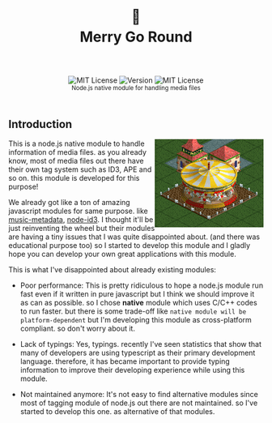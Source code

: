 <h1 align="center">
  <br />
  🎠
  <br />
  Merry Go Round
  <sup>
    <br />
    <br />
  </sup>
</h1>

<div align="center">
  <img src="https://img.shields.io/github/last-commit/async3619/merry-go-round.svg?style=flat-square" alt="MIT License" />
  <img src="https://img.shields.io/github/package-json/v/async3619/merry-go-round.svg?style=flat-square" alt="Version" />
  <img src="https://img.shields.io/github/license/async3619/merry-go-round.svg?style=flat-square" alt="MIT License" />
  <br />
  <sup>Node.js native module for handling media files</sup>
  <br />
  <br />
</div>

<h2>Introduction</h2>

<img align="right" src="https://raw.githubusercontent.com/async3619/merry-go-round/master/docs/merry-go-round.gif" />

This is a node.js native module to handle information of media files. as you already know, most of media files out there have their
own tag system such as ID3, APE and so on. this module is developed for this purpose! 

We already got like a ton of amazing javascript modules for same purpose. like <a href="https://github.com/borewit/music-metadata">music-metadata</a>, <a href="https://github.com/Zazama/node-id3">node-id3</a>. I thought it'll be just reinventing the wheel but their modules are having a tiny issues that I was quite disappointed about. (and there was educational purpose too) so I started to develop this module and I gladly hope you can develop your own great applications with this module.

This is what I've disappointed about already existing modules:

- Poor performance: This is pretty ridiculous to hope a node.js module run fast even if it written in pure javascript but I think we should improve it as can as possible. so I chose **native** module which uses C/C++ codes to run faster. but there is some trade-off like `native module will be platform-dependent` but I'm developing this module as cross-platform compliant. so don't worry about it.

- Lack of typings: Yes, typings. recently I've seen statistics that show that many of developers are using typescript as their primary development language. therefore, it has became important to provide typing information to improve their developing experience while using this module.

- Not maintained anymore: It's not easy to find alternative modules since most of tagging module of node.js out there are not maintained. so I've started to develop this one. as alternative of that modules.
